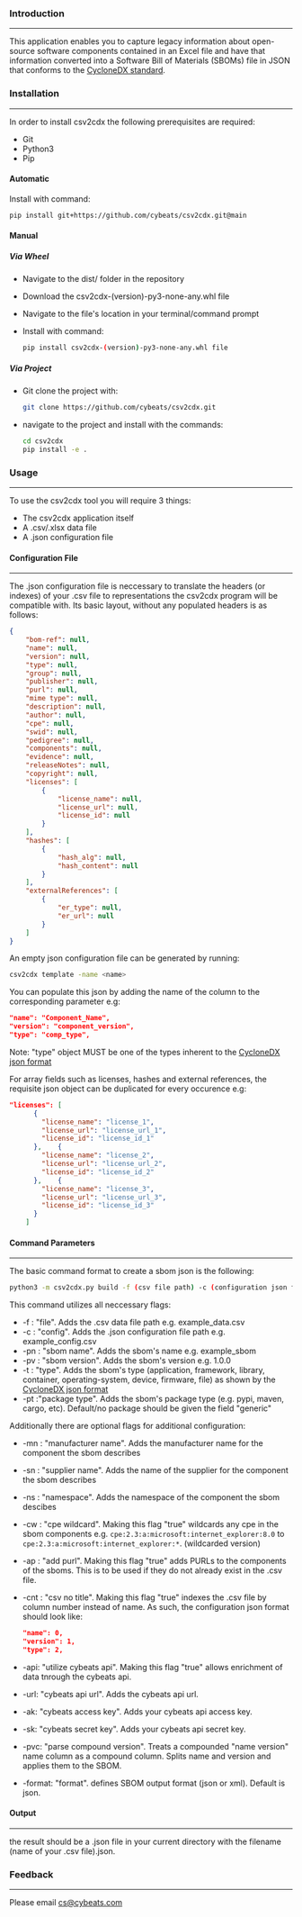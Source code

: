 ### Introduction

---

This application enables you to capture legacy information about open-source software components contained in an Excel file and have that information converted into a Software Bill of Materials (SBOMs) file in JSON that conforms to the [CycloneDX standard](https://cyclonedx.org/docs/1.4/json/).

### Installation

---

In order to install csv2cdx the following prerequisites are required:

* Git
* Python3
* Pip

#### Automatic

Install with command: 

```bash
pip install git+https://github.com/cybeats/csv2cdx.git@main
```

#### Manual

##### Via Wheel

* Navigate to the dist/ folder in the repository
* Download the csv2cdx-(version)-py3-none-any.whl file
* Navigate to the file's location in your terminal/command prompt
* Install with command: 

    ```bash
    pip install csv2cdx-(version)-py3-none-any.whl file
    ```


##### Via Project

* Git clone the project with:

  ```bash
  git clone https://github.com/cybeats/csv2cdx.git
  ```
* navigate to the project and install with the commands:

  ```bash
  cd csv2cdx
  pip install -e .
  ```

### Usage

---

To use the csv2cdx tool you will require 3 things:

* The csv2cdx application itself
* A .csv/.xlsx data file
* A .json configuration file

#### Configuration File

---

The .json configuration file is neccessary to translate the headers (or indexes) of your .csv file to representations the csv2cdx program will be compatible with. Its basic layout, without any populated headers is as follows:

```json
{
    "bom-ref": null,
    "name": null,
    "version": null,
    "type": null,
    "group": null,
    "publisher": null,
    "purl": null,
    "mime type": null,
    "description": null,
    "author": null,
    "cpe": null,
    "swid": null,
    "pedigree": null,
    "components": null,
    "evidence": null,
    "releaseNotes": null,
    "copyright": null,
    "licenses": [
        {
            "license_name": null,
            "license_url": null,
            "license_id": null
        }
    ],
    "hashes": [
        {
            "hash_alg": null,
            "hash_content": null
        }
    ],
    "externalReferences": [
        {
            "er_type": null,
            "er_url": null
        }
    ]
}
```

An empty json configuration file can be generated by running:

 ```bash
 csv2cdx template -name <name>
 ```

You can populate this json by adding the name of the column to the corresponding parameter e.g:

```json
"name": "Component_Name",
"version": "component_version",
"type": "comp_type",
```

Note: "type" object MUST be one of the types inherent to the [CycloneDX json format](https://cyclonedx.org/docs/1.4/json/#metadata_component_type)

For array fields such as licenses, hashes and external references, the requisite json object can be duplicated for every occurence e.g:

```json
"licenses": [
      {
        "license_name": "license_1",
        "license_url": "license_url_1",
        "license_id": "license_id_1"
      },    {
        "license_name": "license_2",
        "license_url": "license_url_2",
        "license_id": "license_id_2"
      },    {
        "license_name": "license_3",
        "license_url": "license_url_3",
        "license_id": "license_id_3"
      }
    ]
```

#### Command Parameters

---

The basic command format to create a sbom json is the following:

```bash
python3 -m csv2cdx.py build -f (csv file path) -c (configuration json file path) -pn (name of sbom)  -pv (sbom version) -t (sbom type) -pt (sbom package type)
```

This command utilizes all neccessary flags:

* -f : "file". Adds the .csv data file path e.g. example_data.csv
* -c : "config". Adds the .json configuration file path e.g. example_config.csv
* -pn : "sbom name". Adds the sbom's name e.g. example_sbom
* -pv : "sbom version". Adds the sbom's version e.g. 1.0.0
* -t : "type". Adds the sbom's type (application, framework, library, container, operating-system, device, firmware, file) as shown by the [CycloneDX json format](https://cyclonedx.org/docs/1.4/json/#metadata_component_type)
* -pt :"package type".  Adds the sbom's package type (e.g. pypi, maven, cargo, etc). Default/no package should be given the field "generic"

Additionally there are optional flags for additional configuration:

* -mn : "manufacturer name". Adds the manufacturer name for the component the sbom describes
* -sn : "supplier name". Adds the name of the supplier for the component the sbom describes
* -ns : "namespace". Adds the namespace of the component the sbom descibes
* -cw : "cpe wildcard". Making this flag "true" wildcards any cpe in the sbom components e.g. `cpe:2.3:a:microsoft:internet_explorer:8.0` to `cpe:2.3:a:microsoft:internet_explorer:*`. (wildcarded version)
* -ap : "add purl". Making this flag "true" adds PURLs to the components of the sboms. This is to be used if they do not already exist in the .csv file.
* -cnt : "csv no title". Making this flag "true" indexes the .csv file by column number instead of name. As such, the configuration json format should look like:

  ```json
  "name": 0,
  "version": 1,
  "type": 2,
  ```
* -api: "utilize cybeats api". Making this flag "true" allows enrichment of data tnrough the cybeats api.
* -url:  "cybeats api url". Adds the cybeats api url.
* -ak:  "cybeats access key". Adds your cybeats api access key.
* -sk:  "cybeats secret key". Adds your cybeats api secret key.
* -pvc: "parse compound version". Treats a compounded "name version" name column as a compound column. Splits name and version and applies them to the SBOM.
* -format: "format". defines SBOM output format (json or xml). Default is json.

#### Output

---

the result should be a .json file in your current directory with the filename (name of your .csv file).json.

### Feedback

---

Please email [cs@cybeats.com](mailto:cs@cybeats.com)
